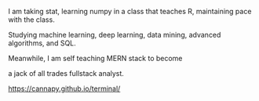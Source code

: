 

I am taking stat, learning numpy in a class that teaches R, maintaining pace with the class.

Studying machine learning, deep learning, data mining, advanced algorithms, and SQL.

Meanwhile, I am self teaching MERN stack to become

a jack of all trades fullstack analyst.

https://cannapy.github.io/terminal/
